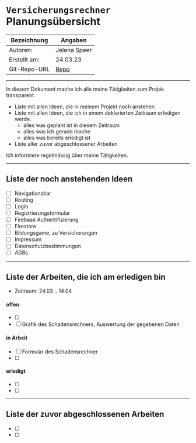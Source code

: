 # `Versicherungsrechner` Planungsübersicht

| Bezeichnung  | Angaben                                                   |
| ------------ | --------------------------------------------------------- |
| Autoren:     | Jelena Speer                                              |
| Erstellt am: | 24.03.23                                                  |
| Git-Repo-URL | [Repo](https://github.com/Jelenal1/Versicherungsrechner_bbw) |

---

In diesem Dokument mache ich alle meine Tätigkeiten zum Projek transparent.

* Liste mit allen Ideen, die in meinem Projekt noch anstehen
* Liste mit allen Ideen, die ich in einem deklarierten Zeitraum erledigen werde.
  * alles was geplant ist in diesem Zeitraum
  * alles was ich gerade mache
  * alles was bereits erledigt ist
* Liste aller zuvor abgeschlossener Arbeiten

Ich informiere regelmässig über meine Tätigkeiten.

---

## Liste der noch anstehenden Ideen

* [ ] Navigationsbar
* [ ] Routing
* [ ] Login
* [ ] Registrierungsformular
* [ ] Firebase Authentifizierung
* [ ] Firestore
* [ ] Bildungsgame, zu Versicherungen
* [ ] Impressum
* [ ] Datenschutzbestimmungen
* [ ] AGBs

---

## Liste der Arbeiten, die ich am erledigen bin

* Zeitraum: 24.03 .. 14.04

#### offen

* [ ] 
* [ ] Grafik des Schadensrechners, Auswertung der gegebenen Daten

#### in Arbeit

* [ ] Formular des Schadensrechner
* [ ] 
  <Idee>

#### erledigt

* [ ] 
  <Idee>
* [ ] 
  <Idee>

---

## Liste der zuvor abgeschlossenen Arbeiten

* [ ] 
  <Idee>
* [ ] 
  <Idee>
